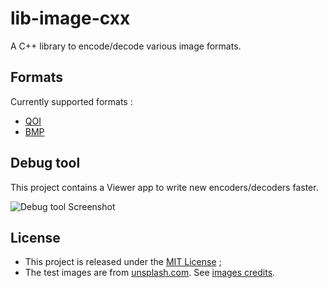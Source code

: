 # lib-image-cxx

A C++ library to encode/decode various image formats.

## Formats

Currently supported formats :

* [QOI](https://qoiformat.org)
* [BMP](https://docs.microsoft.com/en-us/openspecs/windows_protocols/ms-wmf/4813e7fd-52d0-4f42-965f-228c8b7488d2?redirectedfrom=MSDN)

## Debug tool

This project contains a Viewer app to write new encoders/decoders faster.

![Debug tool Screenshot](https://user-images.githubusercontent.com/12123721/151841746-2cbddd82-3d77-43df-a158-3e968b363ef3.png)

## License

* This project is released under the [MIT License](./LICENSE.md) ;
* The test images are from [unsplash.com](https://unsplash.com). See [images credits](./tests/test_images/LICENSE.md).
